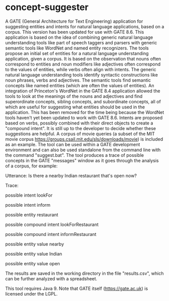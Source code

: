 # concept-suggester
A GATE (General Architecture for Text Engineering) application for suggesting entities and intents for natural language applications, based on a corpus. This version has been updated for use with GATE 8.6.
This application is based on the idea of combining generic natural language understanding tools like part of speech taggers and parsers with generic semantic tools like WordNet and named entity recognizers. The tools propose an initial set of entities for a natural language understanding application, given a corpus. It is based on the observation that nouns often correspond to entities and noun modifiers like adjectives often correspond to the values of entities, while verbs often align with intents.
The generic natural language understanding tools identify syntactic constructions like noun phrases, verbs and adjectives. The semantic tools find semantic concepts like named entities (which are often the values of entities). An integration of Princeton's WordNet in the GATE 8.4 application allowed the tools to look at the meanings of the nouns and adjectives and find superordinate concepts, sibling concepts, and subordinate concepts, all of which are useful for suggesting what entities should be used in the application. This has been removed for the time being because the WordNet tools haven't yet been updated to work with GATE 8.6.
Intents are proposed based on verbs, possibly combined with their direct objects to create a "compound intent".
It is still up to the developer to decide whether these suggestions are helpful.
A corpus of movie queries (a subset of the MIT movie corpus https://groups.csail.mit.edu/sls/downloads/movie) is included as an example.
The tool can be used within a GATE development environment and can also be used standalone from the command line with the command "suggest.bat".
The tool produces a trace of possible concepts in the GATE "messages" window as it goes through the analysis of a corpus, for example:

Utterance:
Is there a nearby Indian restaurant that's open now?

Trace:

possible intent lookFor

possible intent inform

possible entity restaurant

possible compound intent lookForRestaurant

possible compound intent informRestaurant

possible entity value nearby

possible entity value Indian

possible entity value open

The results are saved in the working directory in the file "results.csv", which can be further analyzed with a spreadsheet.
 
This tool requires Java 9.
Note that GATE itself (https://gate.ac.uk) is licensed under the LGPL.